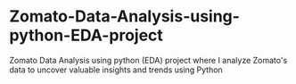 # Zomato-Data-Analysis-using-python-EDA-project
Zomato Data Analysis using python (EDA) project where I  analyze Zomato's data to uncover valuable insights and trends using Python 

